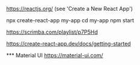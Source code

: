 
https://reactjs.org/ (see 'Create a New React App')

npx create-react-app my-app
cd my-app
npm start

https://scrimba.com/playlist/p7P5Hd

https://create-react-app.dev/docs/getting-started

*** Material UI
https://material-ui.com/
